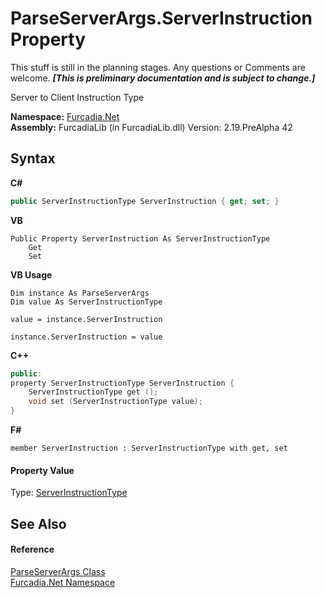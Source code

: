 # ParseServerArgs.ServerInstruction Property 
This stuff is still in the planning stages. Any questions or Comments are welcome. _**\[This is preliminary documentation and is subject to change.\]**_

Server to Client Instruction Type

**Namespace:**&nbsp;<a href="N_Furcadia_Net">Furcadia.Net</a><br />**Assembly:**&nbsp;FurcadiaLib (in FurcadiaLib.dll) Version: 2.19.PreAlpha 42

## Syntax

**C#**<br />
``` C#
public ServerInstructionType ServerInstruction { get; set; }
```

**VB**<br />
``` VB
Public Property ServerInstruction As ServerInstructionType
	Get
	Set
```

**VB Usage**<br />
``` VB Usage
Dim instance As ParseServerArgs
Dim value As ServerInstructionType

value = instance.ServerInstruction

instance.ServerInstruction = value
```

**C++**<br />
``` C++
public:
property ServerInstructionType ServerInstruction {
	ServerInstructionType get ();
	void set (ServerInstructionType value);
}
```

**F#**<br />
``` F#
member ServerInstruction : ServerInstructionType with get, set

```


#### Property Value
Type: <a href="T_Furcadia_Net_ServerInstructionType">ServerInstructionType</a>

## See Also


#### Reference
<a href="T_Furcadia_Net_ParseServerArgs">ParseServerArgs Class</a><br /><a href="N_Furcadia_Net">Furcadia.Net Namespace</a><br />